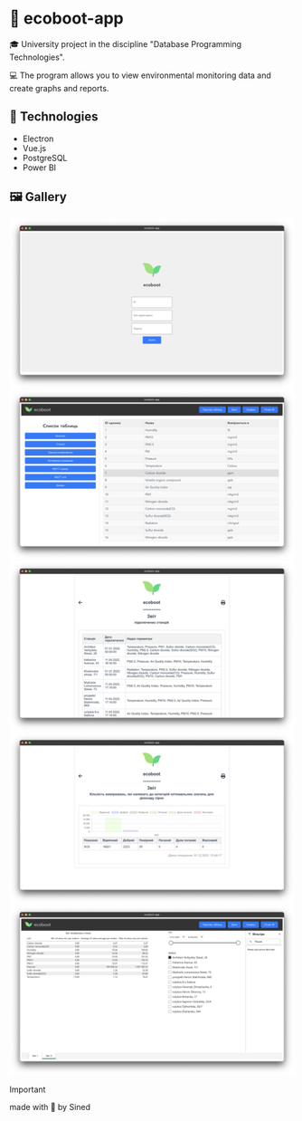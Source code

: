 # 🌱 ecoboot-app

🎓 University project in the discipline "Database Programming Technologies".

💻 The program allows you to view environmental monitoring data and create graphs and reports.

## 🔩 Technologies

- Electron
- Vue.js
- PostgreSQL
- Power BI

## 🖼 Gallery

![Login](https://github.com/SinedGG/pic/blob/main/ecoboot-app/1.png?raw=true)
![Table view](https://github.com/SinedGG/pic/blob/main/ecoboot-app/2.png?raw=true)
![Report](https://github.com/SinedGG/pic/blob/main/ecoboot-app/3.png?raw=true)
![Report with chart](https://github.com/SinedGG/pic/blob/main/ecoboot-app/4.png?raw=true)
![Power BI](https://github.com/SinedGG/pic/blob/main/ecoboot-app/5.png?raw=true)

> [!IMPORTANT]
> made with 💚 by Sined
